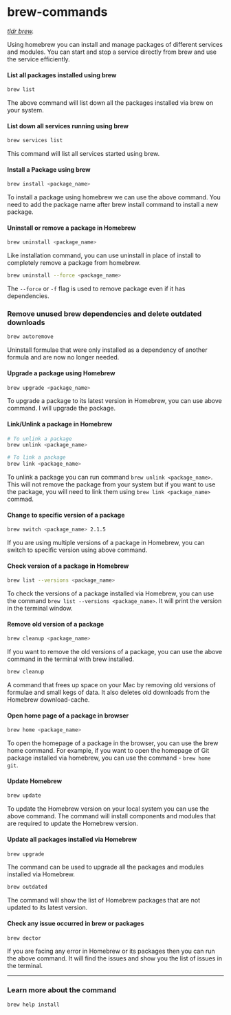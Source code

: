 # brew-commands

_[tldr brew](https://tldr.inbrowser.app/pages/common/brew)._

Using homebrew you can install and manage packages of different services and modules. You can start and stop a service directly from brew and use the service efficiently.

#### List all packages installed using brew

```zsh
brew list
```

The above command will list down all the packages installed via brew on your system.

#### List down all services running using brew

```zsh
brew services list
```

This command will list all services started using brew.

#### Install a Package using brew

```zsh
brew install <package_name>
```

To install a package using homebrew we can use the above command. You need to add the package name after brew install command to install a new package.

#### Uninstall or remove a package in Homebrew

```zsh
brew uninstall <package_name>
```

Like installation command, you can use uninstall in place of install to completely remove a package from homebrew.

```zsh
brew uninstall --force <package_name>
```

The `--force` or `-f` flag is used to remove package even if it has dependencies.

### Remove unused brew dependencies and delete outdated downloads

```zsh
brew autoremove
```

Uninstall formulae that were only installed as a dependency of another formula and are now no longer needed.

#### Upgrade a package using Homebrew

```zsh
brew upgrade <package_name>
```

To upgrade a package to its latest version in Homebrew, you can use above command. I will upgrade the package.

#### Link/Unlink a package in Homebrew

```zsh
# To unlink a package
brew unlink <package_name>

# To link a package
brew link <package_name>
```

To unlink a package you can run command `brew unlink <package_name>`. This will not remove the package from your system but if you want to use the package, you will need to link them using `brew link <package_name>` commad.

#### Change to specific version of a package

```zsh
brew switch <package_name> 2.1.5
```

If you are using multiple versions of a package in Homebrew, you can switch to specific version using above command.

#### Check version of a package in Homebrew

```zsh
brew list --versions <package_name>
```

To check the versions of a package installed via Homebrew, you can use the command `brew list --versions <package_name>`. It will print the version in the terminal window.

#### Remove old version of a package

```zsh
brew cleanup <package_name>
```

If you want to remove the old versions of a package, you can use the above command in the terminal with brew installed.

```zsh
brew cleanup
```

A command that frees up space on your Mac by removing old versions of formulae and small kegs of data. It also deletes old downloads from the Homebrew download-cache.

#### Open home page of a package in browser

```zsh
brew home <package_name>
```

To open the homepage of a package in the browser, you can use the brew home command. For example, if you want to open the homepage of Git package installed via homebrew, you can use the command - `brew home git`.

#### Update Homebrew

```zsh
brew update
```

To update the Homebrew version on your local system you can use the above command. The command will install components and modules that are required to update the Homebrew version.

#### Update all packages installed via Homebrew

```zsh
brew upgrade
```

The command can be used to upgrade all the packages and modules installed via Homebrew.

```zsh
brew outdated
```
The command will show the list of Homebrew packages that are not updated to its latest version.

#### Check any issue occurred in brew or packages

```zsh
brew doctor
```

If you are facing any error in Homebrew or its packages then you can run the above command. It will find the issues and show you the list of issues in the terminal.

---

### Learn more about the command

```zsh
brew help install
```

<!--
#### Learn more

- [Homebrew cheatsheet](https://devhints.io/homebrew) by devhints.io. View-source: [homebrew.md](https://github.com/rstacruz/cheatsheets/blob/master/homebrew.md)
-->
